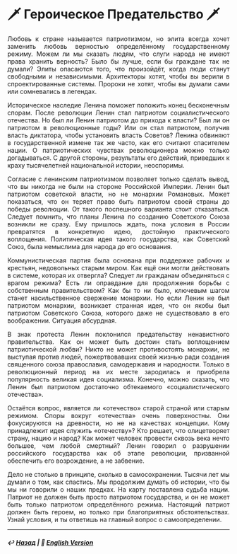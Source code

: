# 🗡️ Героическое Предательство 🗡️

<p align="justify">Любовь к стране называется патриотизмом, но элита всегда хочет заменить любовь верностью определённому государственному режиму. Можем ли мы сказать людям, что слуги народа не имеют права хранить верность? Было бы лучше, если бы граждане так не думали? Элиты опасаются того, что произойдёт, когда люди станут свободными и независимыми. Архитекторы хотят, чтобы вы верили в спроектированные системы. Пророки не хотят, чтобы вы думали сами или сомневались в легендах.</p>

<p align="justify">Историческое наследие Ленина поможет положить конец бесконечным спорам. После революции Ленин стал патриотом социалистического отечества. Но был ли Ленин патриотом до прихода к власти? Был ли он патриотом в революционные годы? Или он стал патриотом, получив власть диктатора, чтобы установить власть Советов? Ленина обвиняют в государственной измене так же часто, как его считают спасителем нации. О патриотических чувствах революционера можно только догадываться. С другой стороны, результаты его действий, приведших к краху тысячелетней национальной истории, неоспоримы.</p>

<p align="justify">Согласие с ленинским патриотизмом позволяет только сделать вывод, что вы никогда не были на стороне Российской Империи. Ленин был патриотом советской власти, но не монархии Романовых. Может показаться, что он теряет право быть патриотом своей страны до победы революции. От такого поспешного варианта стоит отказаться. Следует помнить, что планы Ленина по созданию Советского Союза возникли не сразу. Ему пришлось ждать, пока условия в России превратятся в конкретную идею, достойную практического воплощения. Политическая идея такого государства, как Советский Союз, была немыслима для народа до его основания.</p>

<p align="justify">Коммунистическая партия была основана при поддержке рабочих и крестьян, недовольных старым миром. Как ещё они могли действовать в системе, которая их отвергла? Следует ли гражданам объединяться с врагом режима? Есть ли оправдание для продолжения борьбы с собственным правительством? Как бы то ни было, ключевым шагом станет насильственное свержение монархии. Но если Ленин не был патриотом монархии, возникает странная идея, что он якобы был патриотом Советского Союза, которого даже не существовало в его воображении. Ситуация абсурдная.</p>

<p align="justify">В знак протеста Ленин поклонился предательству ненавистного правительства. Как он может быть достоин стать воплощением патриотической любви? Никто не может противостоять монархии, не выступая против людей, пожертвовавших своей жизнью ради создания священного союза православия, самодержавия и народности. Только в революционный период на их месте зародилась и приобрела популярность великая идея социализма. Конечно, можно сказать, что Ленин был патриотом достаточно обтекаемого «социалистического отечества».</p>

<p align="justify">Остаётся вопрос, является ли «отечество» старой страной или старым режимом. Споры вокруг «отечества» очень поверхностны. Они фокусируются на древности, но не на качествах концепции. Кому принадлежит идея служить «отечеству»? Кто решает, что олицетворяет страну, нацию и народ? Как может человек провести сквозь века нечто большее, чем любой смертный? Ленин говорил о разрушении российского государства как об этапе революции, призванной обеспечить его возрождение, а не забвение.</p>

<p align="justify">Дело не столько в принципе, сколько в самосохранении. Тысячи лет мы думали о том, как спастись. Мы продолжим думать об истории, что бы мы ни говорили о наших предках. На карту поставлена судьба нации. Патриот не должен быть просто патриотом государства, и он не может быть только патриотом определённого режима. Настоящий патриот должен быть героем, но только при благоприятных обстоятельствах. Узнай условия, и ты ответишь на главный вопрос о самоопределении.</p>

***

##### ↩️ [Назад](index-2.md) | 🗽 [English Version](heroic_betrayal.md)

